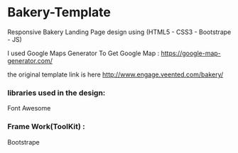 # Bakery-Template
Responsive Bakery Landing Page design using (HTML5 - CSS3 - Bootstrape - JS)

I used Google Maps Generator To Get Google Map : https://google-map-generator.com/

the original template link is here http://www.engage.veented.com/bakery/

### libraries used in the design:
Font Awesome 

### Frame Work(ToolKit) :
Bootstrape
